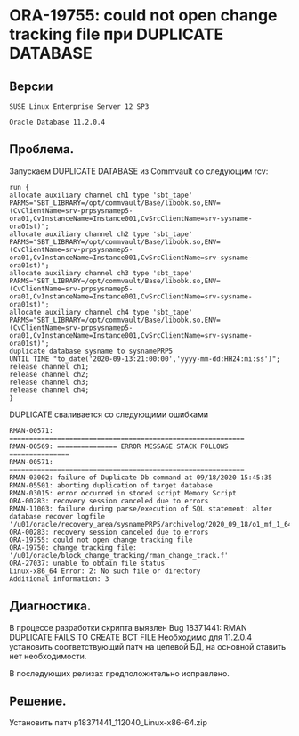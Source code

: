 # ORA-19755: could not open change tracking file при DUPLICATE DATABASE

## Версии

```
SUSE Linux Enterprise Server 12 SP3

Oracle Database 11.2.0.4
```

## Проблема.

Запускаем DUPLICATE DATABASE из Commvault со следующим rcv:

```
run {
allocate auxiliary channel ch1 type 'sbt_tape' PARMS="SBT_LIBRARY=/opt/commvault/Base/libobk.so,ENV=(CvClientName=srv-prpsysnamep5-ora01,CvInstanceName=Instance001,CvSrcClientName=srv-sysname-ora01st)";
allocate auxiliary channel ch2 type 'sbt_tape' PARMS="SBT_LIBRARY=/opt/commvault/Base/libobk.so,ENV=(CvClientName=srv-prpsysnamep5-ora01,CvInstanceName=Instance001,CvSrcClientName=srv-sysname-ora01st)";
allocate auxiliary channel ch3 type 'sbt_tape' PARMS="SBT_LIBRARY=/opt/commvault/Base/libobk.so,ENV=(CvClientName=srv-prpsysnamep5-ora01,CvInstanceName=Instance001,CvSrcClientName=srv-sysname-ora01st)";
allocate auxiliary channel ch4 type 'sbt_tape' PARMS="SBT_LIBRARY=/opt/commvault/Base/libobk.so,ENV=(CvClientName=srv-prpsysnamep5-ora01,CvInstanceName=Instance001,CvSrcClientName=srv-sysname-ora01st)";
duplicate database sysname to sysnamePRP5
UNTIL TIME "to_date('2020-09-13:21:00:00','yyyy-mm-dd:HH24:mi:ss')";
release channel ch1;
release channel ch2;
release channel ch3;
release channel ch4;
}

```

DUPLICATE сваливается со следующими ошибками

```
RMAN-00571: ===========================================================
RMAN-00569: =============== ERROR MESSAGE STACK FOLLOWS ===============
RMAN-00571: ===========================================================
RMAN-03002: failure of Duplicate Db command at 09/18/2020 15:45:35
RMAN-05501: aborting duplication of target database
RMAN-03015: error occurred in stored script Memory Script
ORA-00283: recovery session canceled due to errors
RMAN-11003: failure during parse/execution of SQL statement: alter database recover logfile '/u01/oracle/recovery_area/sysnamePRP5/archivelog/2020_09_18/o1_mf_1_64129_hp9bydm4_.arc'
ORA-00283: recovery session canceled due to errors
ORA-19755: could not open change tracking file
ORA-19750: change tracking file: '/u01/oracle/block_change_tracking/rman_change_track.f'
ORA-27037: unable to obtain file status
Linux-x86_64 Error: 2: No such file or directory
Additional information: 3

```

## Диагностика.

В процессе разработки скрипта выявлен Bug 18371441: RMAN DUPLICATE FAILS TO CREATE BCT FILE
Необходимо для 11.2.0.4 установить соответствующий патч на целевой БД, на основной ставить нет необходимости.

В последующих релизах предположительно исправлено. 

## Решение.

Установить патч p18371441_112040_Linux-x86-64.zip